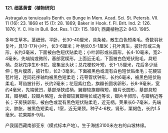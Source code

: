 **121. 细茎黄耆（植物研究）**

Astragalus tenuicaulis Benth. ex Bunge in Mem. Acad. Sci. St. Petersb. VII. 11 (16): 23. 1868 et 15 (1): 28. 1869; Baker in Hook. f. Fl. Brit. Ind. 2: 126. 1876; Y. C. Ho in Bull. Bot. Res. 1 (3): 115. 1981; 西藏植物志2: 843. 1985.

多年生草本。茎细弱，平卧，长30-40厘米，具条棱，散生白色短柔毛。奇数羽状复叶，具13-17片小叶，长3-6厘米；叶柄长0.5-1厘米；托叶离生，披针形或三角形，长约3毫米，下面被白色短伏贴柔毛；小叶卵形或长圆形，长4-10毫米，宽2-4毫米，先端钝或微凹，基部宽楔形，上面近无毛，下面被白色短伏贴毛，具短柄。总状花序生6-8花，密集呈头状；总花梗较叶短，长1-1.5厘米，花后多少延伸；苞片膜质，披针形，长2-3毫米，下面被黑色或混有白色短伏贴柔毛；花梗较苞片短，连同花序轴均被黑色短柔毛；花萼管状钟形，长约6毫米，被黑色短伏贴柔毛，萼齿披针形，长约2毫米；花冠紫红色，旗瓣长圆状卵形，长8-9毫米，宽约4毫米，先端微凹，基部渐狭成柄，翼瓣较旗瓣稍短，瓣片长圆形，基部具短耳，瓣柄细，较瓣片略短，龙骨瓣较翼瓣稍长或近等长，瓣片半卵形，与瓣柄近等长；子房狭卵形，被白色或混有黑色短伏贴柔毛，近无柄。荚果长6-7毫米，先端尖，肿胀，被黑色短柔毛，1室，近无果颈。种子4-6枚，肾形，栗褐色，长约1.5毫米。花果期8-9月。

产我国西藏南部亚东（模式标本产地）。生于海拔3100米左右的山坡林缘。

